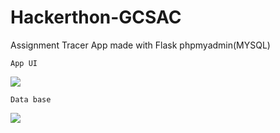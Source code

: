 # Hackerthon-GCSAC
Assignment Tracer App made with Flask phpmyadmin(MYSQL)
```
App UI
```
![](https://i.imgur.com/6Cz6Yt1.png?1)

```
Data base 
```
![](https://i.imgur.com/HUTqncd.png?1)

